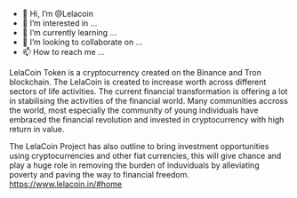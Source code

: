 - 👋 Hi, I’m @Lelacoin
- 👀 I’m interested in ...
- 🌱 I’m currently learning ...
- 💞️ I’m looking to collaborate on ...
- 📫 How to reach me ...

<!---
Lelacoin/Lelacoin is a ✨ special ✨ repository because its `README.md` (this file) appears on your GitHub profile.
You can click the Preview link to take a look at your changes.
--->
LelaCoin Token is a cryptocurrency created on the Binance and Tron blockchain. The LelaCoin is created to increase worth across different sectors of life activities. The current financial transformation is offering a lot in stabilising the activities of the financial world. Many communities accross the world, most especially the community of young individuals have embraced the financial revolution and invested in cryptocurrency with high return in value.

The LelaCoin Project has also outline to bring investment opportunities using cryptocurrencies and other fiat currencies, this will give chance and play a huge role in removing the burden of induviduals by alleviating poverty and paving the way to financial freedom.
https://www.lelacoin.in/#home
